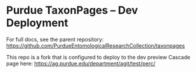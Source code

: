 # Purdue TaxonPages – Dev Deployment

For full docs, see the parent repository: https://github.com/PurdueEntomologicalResearchCollection/taxonpages

This repo is a fork that is configured to deploy to the dev preview Cascade page here: https://ag.purdue.edu/department/agit/test/perc/
